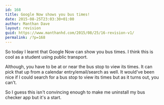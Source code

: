 ```yaml
---
id: 168
title: Google Now shows you bus times!
date: 2015-08-25T23:03:30+01:00
author: Manthan Dave
layout: revision
guid: https://www.manthanhd.com/2015/08/25/16-revision-v1/
permalink: /?p=168
---
```

<p dir="ltr">So today I learnt that Google Now can show you bus times. I think this is cool as a student using public transport.</p>
<p dir="ltr">Although, you have to be at or near the bus stop to view its times. It can pick that up from a calendar entry/email/search as well. It would've been  nice if I could search for a bus stop to view its times but as it turns out, you can't.</p>
<p dir="ltr">So I guess this isn't convincing enough to make me uninstall my bus checker app but it's a start.</p>

<div style="clear: both; text-align: center;"><a style="margin-left: 1em; margin-right: 1em;" href="http://www.manthanhd.com/wp-content/uploads/2013/09/Screenshot_2013-09-03-13-56-55.png"> <img src="http://www.manthanhd.com/wp-content/uploads/2013/09/Screenshot_2013-09-03-13-56-55-169x300.png" alt="" border="0" /> </a></div>